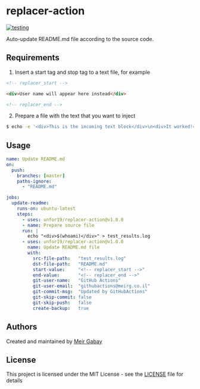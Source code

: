 # replacer-action

[![testing](https://github.com/unfor19/replacer-action/workflows/testing/badge.svg)](https://github.com/unfor19/replacer-action/actions?query=workflow%3Atesting)

Auto-update README.md file according to the source code.

## Requirements

1. Insert a start tag and stop tag to a text file, for example

```html
<!-- replacer_start -->

<div>User name will appear here instead</div>

<!-- replacer_end -->
```

2. Prepare a file with the text that you want to inject

```bash
$ echo -e '<div>This is the incoming text block</div>\n<div>It worked!</div>' > test_results.log
```

## Usage

```yaml
name: Update README.md
on:
  push:
    branches: [master]
    paths-ignore:
      - "README.md"

jobs:
  update-readme:
    runs-on: ubuntu-latest
    steps:
      - uses: unfor19/replacer-action@v1.0.0
      - name: Prepare source file
      run: |
        echo "<div>$(whoami)</div>" > test_results.log
      - uses: unfor19/replacer-action@v1.0.0
        name: Update README.md file
        with:
          src-file-path:   "test_results.log"
          dst-file-path:   "README.md"
          start-value:     "<!-- replacer_start -->"
          end-value:       "<!-- replacer_end -->"
          git-user-name:   "GitHub Actions"
          git-user-email:  "githubactions@meirg.co.il"
          git-commit-msg:  "Updated by GitHubActions"
          git-skip-commit: false
          git-skip-push:   false
          create-backup:   true
```

## Authors

Created and maintained by [Meir Gabay](https://github.com/unfor19)

## License

This project is licensed under the MIT License - see the [LICENSE](https://github.com/unfor19/replacer-action/blob/master/LICENSE) file for details
